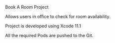 
Book A Room Project

Allows users in office to check for room availability. 

Project is developed using Xcode 11.1 

All the required Pods are pushed to the Git.


